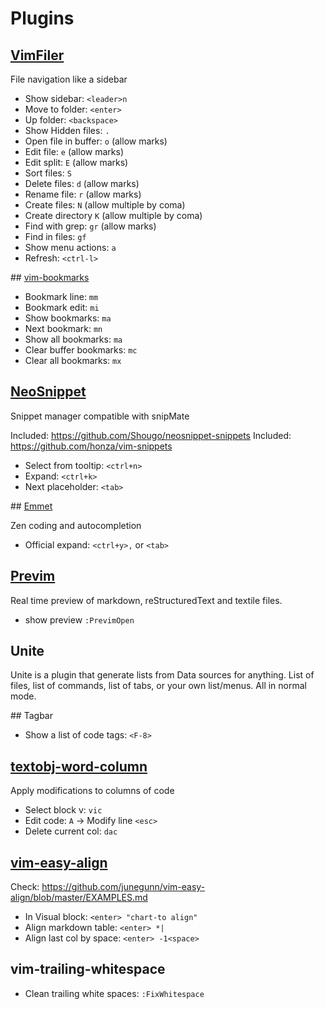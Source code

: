 
# Plugins

## [VimFiler](https://github.com/Shougo/vimfiler.vim)

File navigation like a sidebar

+ Show sidebar: `<leader>n`
+ Move to folder: `<enter>`
+ Up folder: `<backspace>`
+ Show Hidden files: `.`
+ Open file in buffer: `o` (allow marks)
+ Edit file: `e` (allow marks)
+ Edit split: `E` (allow marks)
+ Sort files: `S`
+ Delete files: `d` (allow marks)
+ Rename file: `r` (allow marks)
+ Create files: `N` (allow multiple by coma)
+ Create directory `K` (allow multiple by coma)
+ Find with grep: `gr` (allow marks)
+ Find in files: `gf`
+ Show menu actions: `a`
+ Refresh: `<ctrl-l>`

## [vim-bookmarks](https://github.com/MattesGroeger/vim-bookmarks)

+ Bookmark line: `mm`
+ Bookmark edit: `mi`
+ Show bookmarks: `ma`
+ Next bookmark: `mn`
+ Show all bookmarks: `ma`
+ Clear buffer bookmarks: `mc`
+ Clear all bookmarks: `mx`

## [NeoSnippet](https://github.com/Shougo/neosnippet.vim)

Snippet manager compatible with snipMate

Included: https://github.com/Shougo/neosnippet-snippets
Included: https://github.com/honza/vim-snippets

+ Select from tooltip: `<ctrl+n>`
+ Expand: `<ctrl+k>`
+ Next placeholder: `<tab>`

## [Emmet](http://docs.emmet.io)

Zen coding and autocompletion

+ Official expand: `<ctrl+y>,` or `<tab>`

## [Previm](https://github.com/kannokanno/previm)

Real time preview of markdown, reStructuredText and textile files.

+ show preview `:PrevimOpen`

## Unite

Unite is a plugin that generate lists from Data sources for anything. List of
files, list of commands, list of tabs, or your own list/menus. All in normal
mode.

## Tagbar

+ Show a list of code tags: `<F-8>`

## [textobj-word-column](https://github.com/coderifous/textobj-word-column.vim)

Apply modifications to columns of code

+ Select block v: `vic`
+ Edit code: `A` -> Modify line `<esc>`
+ Delete current col: `dac`

## [vim-easy-align](https://github.com/junegunn/vim-easy-align)

Check: https://github.com/junegunn/vim-easy-align/blob/master/EXAMPLES.md

+ In Visual block: `<enter> "chart-to align"`
+ Align markdown table: `<enter> *|`
+ Align last col by space: `<enter> -1<space>`

## vim-trailing-whitespace

+ Clean trailing white spaces: `:FixWhitespace`
